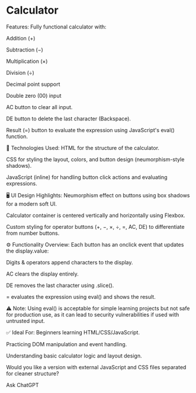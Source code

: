 # Calculator
Features:
Fully functional calculator with:

Addition (+)

Subtraction (−)

Multiplication (×)

Division (÷)

Decimal point support

Double zero (00) input

AC button to clear all input.

DE button to delete the last character (Backspace).

Result (=) button to evaluate the expression using JavaScript's eval() function.

🧱 Technologies Used:
HTML for the structure of the calculator.

CSS for styling the layout, colors, and button design (neumorphism-style shadows).

JavaScript (inline) for handling button click actions and evaluating expressions.

🖥️ UI Design Highlights:
Neumorphism effect on buttons using box shadows for a modern soft UI.

Calculator container is centered vertically and horizontally using Flexbox.

Custom styling for operator buttons (+, −, ×, ÷, =, AC, DE) to differentiate from number buttons.

⚙️ Functionality Overview:
Each button has an onclick event that updates the display.value:

Digits & operators append characters to the display.

AC clears the display entirely.

DE removes the last character using .slice().

= evaluates the expression using eval() and shows the result.

⚠️ Note:
Using eval() is acceptable for simple learning projects but not safe for production use, as it can lead to security vulnerabilities if used with untrusted input.

✅ Ideal For:
Beginners learning HTML/CSS/JavaScript.

Practicing DOM manipulation and event handling.

Understanding basic calculator logic and layout design.

Would you like a version with external JavaScript and CSS files separated for cleaner structure?









Ask ChatGPT
